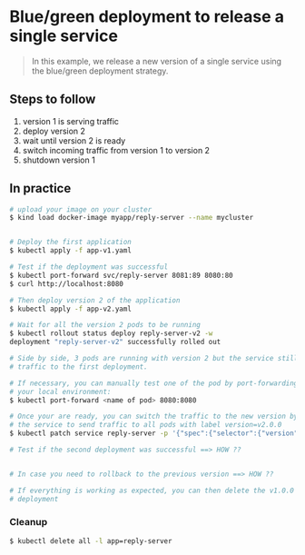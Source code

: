 Blue/green deployment to release a single service
=================================================

> In this example, we release a new version of a single service using the
blue/green deployment strategy.

## Steps to follow

1. version 1 is serving traffic
1. deploy version 2
1. wait until version 2 is ready
1. switch incoming traffic from version 1 to version 2
1. shutdown version 1

## In practice

```bash
# upload your image on your cluster
$ kind load docker-image myapp/reply-server --name mycluster


# Deploy the first application
$ kubectl apply -f app-v1.yaml

# Test if the deployment was successful
$ kubectl port-forward svc/reply-server 8081:89 8080:80
$ curl http://localhost:8080

# Then deploy version 2 of the application
$ kubectl apply -f app-v2.yaml

# Wait for all the version 2 pods to be running
$ kubectl rollout status deploy reply-server-v2 -w
deployment "reply-server-v2" successfully rolled out

# Side by side, 3 pods are running with version 2 but the service still send
# traffic to the first deployment.

# If necessary, you can manually test one of the pod by port-forwarding it to
# your local environment:
$ kubectl port-forward <name of pod> 8080:8080

# Once your are ready, you can switch the traffic to the new version by patching
# the service to send traffic to all pods with label version=v2.0.0
$ kubectl patch service reply-server -p '{"spec":{"selector":{"version":"v2.0.0"}}}'

# Test if the second deployment was successful ==> HOW ??


# In case you need to rollback to the previous version ==> HOW ??

# If everything is working as expected, you can then delete the v1.0.0 ==> HOW ?
# deployment
```

### Cleanup

```bash
$ kubectl delete all -l app=reply-server
```
